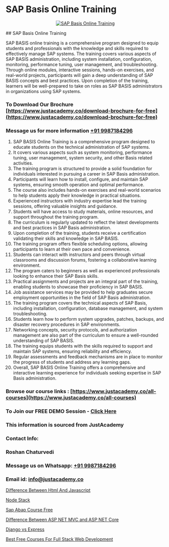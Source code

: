 # SAP Basis Online Training

<p align="center">
  <a href="https://justacademy.co/course-detail/sap-abap-on-hana-training">
    <img src="https://justacademy.co/storage2/course_image/1708336814_course_image.png" alt="SAP Basis Online Training">
  </a>
</p>
## SAP Basis Online Training

SAP BASIS online training is a comprehensive program designed to equip students and professionals with the knowledge and skills required to effectively manage SAP systems. The training covers various aspects of SAP BASIS administration, including system installation, configuration, monitoring, performance tuning, user management, and troubleshooting. Through online modules, interactive sessions, hands-on exercises, and real-world projects, participants will gain a deep understanding of SAP BASIS concepts and best practices. Upon completion of the training, learners will be well-prepared to take on roles as SAP BASIS administrators in organizations using SAP systems.
### To Download Our Brochure [https://www.justacademy.co/download-brochure-for-free](https://www.justacademy.co/download-brochure-for-free)
### Message us for more information [+91 9987184296](https://api.whatsapp.com/send?phone=919987184296)
1) SAP BASIS Online Training is a comprehensive program designed to educate students on the technical administration of SAP systems.
2) It covers various aspects such as system monitoring, performance tuning, user management, system security, and other Basis related activities.
3) The training program is structured to provide a solid foundation for individuals interested in pursuing a career in SAP Basis administration.
4) Participants will learn how to install, configure, and maintain SAP systems, ensuring smooth operation and optimal performance.
5) The course also includes hands-on exercises and real-world scenarios to help students apply their knowledge in practical situations.
6) Experienced instructors with industry expertise lead the training sessions, offering valuable insights and guidance.
7) Students will have access to study materials, online resources, and support throughout the training program.
8) The curriculum is regularly updated to reflect the latest developments and best practices in SAP Basis administration.
9) Upon completion of the training, students receive a certification validating their skills and knowledge in SAP BASIS.
10) The training program offers flexible scheduling options, allowing participants to learn at their own pace and convenience.
11) Students can interact with instructors and peers through virtual classrooms and discussion forums, fostering a collaborative learning environment.
12) The program caters to beginners as well as experienced professionals looking to enhance their SAP Basis skills.
13) Practical assignments and projects are an integral part of the training, enabling students to showcase their proficiency in SAP BASIS.
14) Job assistance services may be provided to help graduates secure employment opportunities in the field of SAP Basis administration.
15) The training program covers the technical aspects of SAP Basis, including installation, configuration, database management, and system troubleshooting.
16) Students learn how to perform system upgrades, patches, backups, and disaster recovery procedures in SAP environments.
17) Networking concepts, security protocols, and authorization management are also part of the curriculum to ensure a well-rounded understanding of SAP BASIS.
18) The training equips students with the skills required to support and maintain SAP systems, ensuring reliability and efficiency.
19) Regular assessments and feedback mechanisms are in place to monitor the progress of students and address any learning gaps.
20) Overall, SAP BASIS Online Training offers a comprehensive and interactive learning experience for individuals seeking expertise in SAP Basis administration.

### Browse our course links : [https://www.justacademy.co/all-courses](https://www.justacademy.co/all-courses) 
### To Join our FREE DEMO Session - [Click Here](https://www.justacademy.co/register-for-course-demo)


### This information is sourced from JustAcademy
### Contact Info:
### Roshan Chaturvedi
### Message us on Whatsapp: [+91 9987184296](https://api.whatsapp.com/send?phone=919987184296)
### Email id: [info@justacademy.co](mailto:info@justacademy.co)
                
[Difference Between Html And Javascript](https://www.linkedin.com/pulse/difference-between-html-javascript-justacademy-adelaide-yliqe?trackingId=OJMHYmHdPtDkixrRzcmrDQ%3D%3D&lipi=urn%3Ali%3Apage%3Ad_flagship3_company_admin%3BjDYsWr0aQR2yHBC6CP6BGg%3D%3D)

[Node Stack](https://www.linkedin.com/pulse/node-stack-justacademy-jaipur-q9sne?trackingId=hFG5ea9jtiSKu9MMUC2sPw%3D%3D&lipi=urn%3Ali%3Apage%3Ad_flagship3_company_admin%3BzoGgv%2F2GTOq26q6ITzj9KQ%3D%3D)

[Sap Abap Course Free](https://medium.com/@roneet705/sap-abap-course-free-a5c6111e8c31)

[Difference Between ASP NET MVC and ASP NET Core](https://medium.com/@justacademytraining/difference-between-asp-net-mvc-and-asp-net-core-f5c740a61840)

[Django vs Express](https://justacademyin.github.io/justacademy/django-vs-express)

[Best Free Courses For Full Stack Web Development](https://justacademyin.github.io/justacademy/best-free-courses-for-full-stack-web-development)

